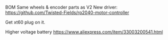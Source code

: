 BOM
Same wheels & encoder parts as V2
New driver: https://github.com/Twisted-Fields/rp2040-motor-controller

Get xt60 plug on it.

Higher voltage battery https://www.aliexpress.com/item/33003200541.html



